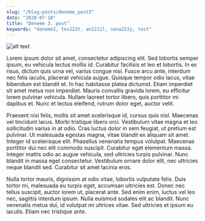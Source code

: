 ```yaml
---
slug: "/blog-posts/deneme_post3"
date: "2020-07-18"
title: "Deneme 3. post"
keywords: "deneme2, tes222t, an222il, sena222y, test"
---
```


![alt text](https://im.haberturk.com/2019/11/02/ver1572683889/2536709_823x465.jpg "Lorem")

Lorem ipsum dolor sit amet, consectetur adipiscing elit. Sed lobortis semper ipsum, eu vehicula lectus mollis id. Curabitur facilisis et leo et lobortis. In ex risus, dictum quis urna vel, varius congue nisi. Fusce arcu ante, interdum nec felis iaculis, placerat vehicula augue. Quisque tempor odio lacus, vitae bibendum est blandit et. In hac habitasse platea dictumst. Etiam imperdiet sit amet metus non imperdiet. Mauris convallis gravida lorem, eu efficitur lorem pulvinar vehicula. Nullam laoreet tortor libero, quis porttitor mi dapibus et. Nunc et lectus eleifend, rutrum dolor eget, auctor velit.

Praesent nisi felis, mollis sit amet scelerisque id, cursus quis nisl. Maecenas vel tincidunt lacus. Morbi tristique libero orci. Vestibulum vitae magna et leo sollicitudin varius in at odio. Cras luctus dolor in sem feugiat, ut pretium est pulvinar. Ut malesuada egestas magna, vitae blandit ex aliquam sit amet. Integer id scelerisque elit. Phasellus venenatis tempus volutpat. Maecenas porttitor dui nec elit commodo suscipit. Curabitur eget elementum massa. Integer mattis odio ac augue vehicula, sed ultricies turpis pulvinar. Nunc blandit in massa eget consectetur. Vestibulum ornare dolor elit, nec ultricies neque blandit sed. Curabitur sit amet lacinia eros.

Nulla tortor mauris, dignissim at odio vitae, lobortis vulputate felis. Duis tortor mi, malesuada eu turpis eget, accumsan ultricies est. Donec nec tellus suscipit, auctor lorem ut, placerat ante. Sed enim enim, luctus vel leo nec, sagittis interdum ipsum. Nulla euismod sodales elit ac blandit. Nunc venenatis metus dui, id volutpat mi ultrices vitae. Sed ultricies et ipsum eu iaculis. Etiam nec tristique ante. 